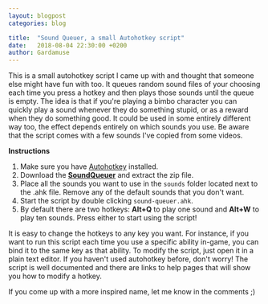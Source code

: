 ```yaml
---
layout: blogpost
categories: blog

title:  "Sound Queuer, a small Autohotkey script"
date:   2018-08-04 22:30:00 +0200
author: Gardamuse
---
```


This is a small autohotkey script I came up with and thought that someone else might have fun with too. It queues random sound files of your choosing each time you press a hotkey and then plays those sounds until the queue is empty. The idea is that if you're playing a bimbo character you can quickly play a sound whenever they do something stupid, or as a reward when they do something good. It could be used in some entirely different way too, the effect depends entirely on which sounds you use. Be aware that the script comes with a few sounds I've copied from some videos.

**Instructions**
1. Make sure you have [Autohotkey](https://autohotkey.com) installed.
2. Download the <a href="/assets/SoundQueuer.zip" onclick="ga('send', 'event', 'File', ‘Download’, ‘SoundQueuer’);">**SoundQueuer**</a> and extract the zip file.
3. Place all the sounds you want to use in the `sounds` folder located next to the .ahk file. Remove any of the default sounds that you don't want.
4. Start the script by double clicking `sound-queuer.ahk`.
5. By default there are two hotkeys: **Alt+Q** to play one sound and **Alt+W** to play ten sounds. Press either to start using the script! 

It is easy to change the hotkeys to any key you want. For instance, if you want to run this script each time you use a specific ability in-game, you can bind it to the same key as that ability. To modify the script, just open it in a plain text editor. If you haven't used autohotkey before, don't worry! The script is well documented and there are links to help pages that will show you how to modify a hotkey.

If you come up with a more inspired name, let me know in the comments ;)